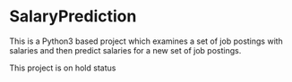 # SalaryPrediction
This is a Python3 based project which examines a set of job postings with salaries and then predict salaries for a new set of job postings.

This project is on hold status
